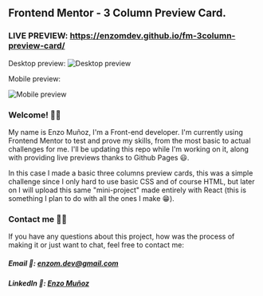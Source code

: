 ## Frontend Mentor - 3 Column Preview Card.

### LIVE PREVIEW: https://enzomdev.github.io/fm-3column-preview-card/

Desktop preview:
![Desktop preview](https://i.imgur.com/3ICegWR.png)

Mobile preview:

![Mobile preview](https://i.imgur.com/fUrFv5y.png)
### Welcome! 👋👋
My name is Enzo Muñoz, I'm a Front-end developer. I'm currently using Frontend Mentor to test and prove my skills, from the most basic to actual challenges for me. 
I'll be updating this repo while I'm working on it, along with providing live previews thanks to Github Pages 😃.

In this case I made a basic three columns preview cards, this was a simple challenge since I only hard to use basic CSS and of course HTML, but later on I will upload this same "mini-project" made entirely with React (this is something I plan to do with all the ones I make 😁).
### Contact me 📩📮
If you have any questions about this project, how was the process of making it or just want to chat, feel free to contact me: 
##### Email 📧: enzom.dev@gmail.com
##### LinkedIn 📱: [Enzo Muñoz](https://www.linkedin.com/in/enzomdev/)
